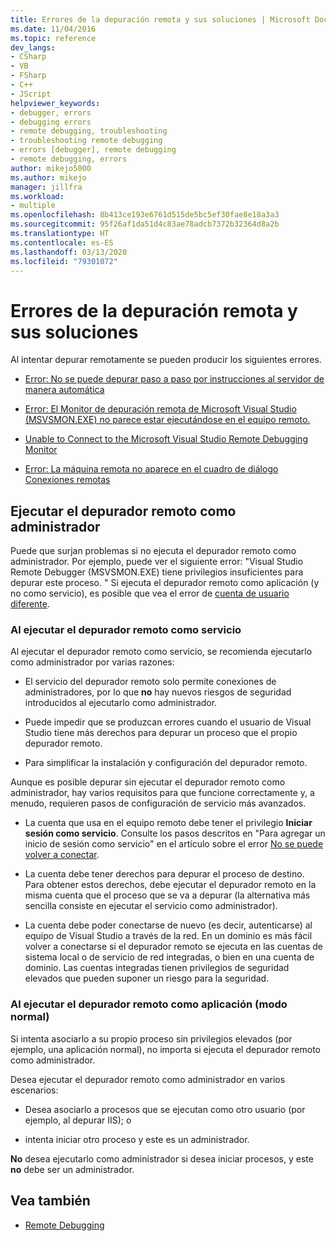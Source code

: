 ```yaml
---
title: Errores de la depuración remota y sus soluciones | Microsoft Docs
ms.date: 11/04/2016
ms.topic: reference
dev_langs:
- CSharp
- VB
- FSharp
- C++
- JScript
helpviewer_keywords:
- debugger, errors
- debugging errors
- remote debugging, troubleshooting
- troubleshooting remote debugging
- errors [debugger], remote debugging
- remote debugging, errors
author: mikejo5000
ms.author: mikejo
manager: jillfra
ms.workload:
- multiple
ms.openlocfilehash: 8b413ce193e6761d515de5bc5ef30fae8e18a3a3
ms.sourcegitcommit: 95f26af1da51d4c83ae78adcb7372b32364d8a2b
ms.translationtype: HT
ms.contentlocale: es-ES
ms.lasthandoff: 03/13/2020
ms.locfileid: "79301072"
---
```

# <a name="remote-debugging-errors-and-troubleshooting"></a>Errores de la depuración remota y sus soluciones

Al intentar depurar remotamente se pueden producir los siguientes errores.

- [Error: No se puede depurar paso a paso por instrucciones al servidor de manera automática](../debugger/error-unable-to-automatically-step-into-the-server.md)

- [Error: El Monitor de depuración remota de Microsoft Visual Studio (MSVSMON.EXE) no parece estar ejecutándose en el equipo remoto.](error-remote-debugging-monitor-msvsmon-exe-does-not-appear-to-be-running.md)

- [Unable to Connect to the Microsoft Visual Studio Remote Debugging Monitor](../debugger/unable-to-connect-to-the-microsoft-visual-studio-remote-debugging-monitor.md)

- [Error: La máquina remota no aparece en el cuadro de diálogo Conexiones remotas](../debugger/error-remote-machine-does-not-appear-in-a-remote-connections-dialog.md)

## <a name="run-the-remote-debugger-as-an-administrator"></a>Ejecutar el depurador remoto como administrador

Puede que surjan problemas si no ejecuta el depurador remoto como administrador. Por ejemplo, puede ver el siguiente error: "Visual Studio Remote Debugger (MSVSMON.EXE) tiene privilegios insuficientes para depurar este proceso. " Si ejecuta el depurador remoto como aplicación (y no como servicio), es posible que vea el error de [cuenta de usuario diferente](error-the-microsoft-visual-studio-remote-debugging-monitor-on-the-remote-computer-is-running-as-a-different-user.md).

### <a name="when-running-the-remote-debugger-as-a-service"></a>Al ejecutar el depurador remoto como servicio

Al ejecutar el depurador remoto como servicio, se recomienda ejecutarlo como administrador por varias razones:

- El servicio del depurador remoto solo permite conexiones de administradores, por lo que **no** hay nuevos riesgos de seguridad introducidos al ejecutarlo como administrador.

- Puede impedir que se produzcan errores cuando el usuario de Visual Studio tiene más derechos para depurar un proceso que el propio depurador remoto.

- Para simplificar la instalación y configuración del depurador remoto.

Aunque es posible depurar sin ejecutar el depurador remoto como administrador, hay varios requisitos para que funcione correctamente y, a menudo, requieren pasos de configuración de servicio más avanzados.

- La cuenta que usa en el equipo remoto debe tener el privilegio **Iniciar sesión como servicio**. Consulte los pasos descritos en "Para agregar un inicio de sesión como servicio" en el artículo sobre el error [No se puede volver a conectar](error-the-visual-studio-remote-debugger-service-on-the-target-computer-cannot-connect-back-to-this-computer.md).

- La cuenta debe tener derechos para depurar el proceso de destino. Para obtener estos derechos, debe ejecutar el depurador remoto en la misma cuenta que el proceso que se va a depurar (la alternativa más sencilla consiste en ejecutar el servicio como administrador). 

- La cuenta debe poder conectarse de nuevo (es decir, autenticarse) al equipo de Visual Studio a través de la red. En un dominio es más fácil volver a conectarse si el depurador remoto se ejecuta en las cuentas de sistema local o de servicio de red integradas, o bien en una cuenta de dominio. Las cuentas integradas tienen privilegios de seguridad elevados que pueden suponer un riesgo para la seguridad.

### <a name="when-running-the-remote-debugger-as-an-application-normal-mode"></a>Al ejecutar el depurador remoto como aplicación (modo normal)

Si intenta asociarlo a su propio proceso sin privilegios elevados (por ejemplo, una aplicación normal), no importa si ejecuta el depurador remoto como administrador.

Desea ejecutar el depurador remoto como administrador en varios escenarios:

- Desea asociarlo a procesos que se ejecutan como otro usuario (por ejemplo, al depurar IIS); o

- intenta iniciar otro proceso y este es un administrador.

**No** desea ejecutarlo como administrador si desea iniciar procesos, y este **no** debe ser un administrador.

## <a name="see-also"></a>Vea también
- [Remote Debugging](../debugger/remote-debugging.md)